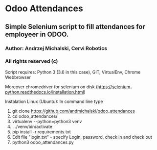 # Odoo Attendances

## Simple Selenium script to fill attendances for employeer in ODOO.

### Author: Andrzej Michalski, Cervi Robotics

### All rights reserved (c)

Script requires:
Python 3 (3.6 in this case), GIT, VirtualEnv, Chrome Webbrowser

Moreover chromedriver for selenium on disk (https://selenium-python.readthedocs.io/installation.html)

Instalation Linux (Ubuntu):
In command line type
1. git clone https://github.com/andmichalski/odoo_attendances
2. cd odoo_attendances/
3. virtualenv --python=python3 venv
4. . ./venv/bin/activate
5. pip install -r requirements.txt
6. Edit file "login.txt" - specify Login, password, check in and check out
7. python3 odoo_attendances.py

